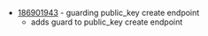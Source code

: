 - [186901943](https://www.pivotaltracker.com/story/show/186901943) - guarding public_key create endpoint
    - adds guard to public_key create endpoint

